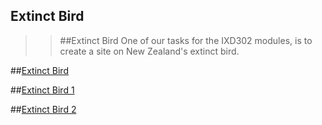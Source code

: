 Extinct Bird
------------

>>##Extinct Bird
>One of our tasks for the IXD302 modules, is to create a site on New Zealand's extinct bird. 

##[Extinct Bird](https://LeahSmyth.github.io/extinct-bird/index1.html)

##[Extinct Bird 1](https://LeahSmyth.github.io/extinct-bird/index2.html)

##[Extinct Bird 2](https://LeahSmyth.github.io/extinct-bird/index3.html)